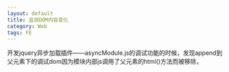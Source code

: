 ```yaml
---
layout: default
title: 监测DOM内容变化
category: Web
tags: FE
---
```


开发jquery异步加载插件——asyncModule.js的调试功能的时候，发现append到父元素下的调试dom因为模块内部js调用了父元素的html()方法而被移除，
